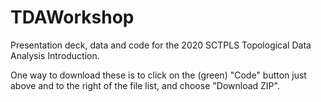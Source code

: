 # TDAWorkshop
Presentation deck, data and code for the 2020 SCTPLS Topological Data Analysis Introduction.

One way to download these is to click on the (green) "Code" button just above and to the right of the file list, and choose "Download ZIP".


